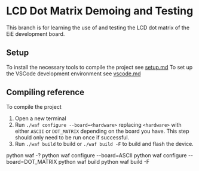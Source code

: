 # LCD Dot Matrix Demoing and Testing
This branch is for learning the use of and testing the LCD dot matrix of the EiE development board.

## Setup

To install the necessary tools to compile the project see [setup.md](docs/setup.md)
To set up the VSCode development environment see [vscode.md](docs/vscode.md)

## Compiling reference

To compile the project

1. Open a new terminal
2. Run `./waf configure --board=<hardware>` replacing `<hardware>` with either `ASCII` or `DOT_MATRIX` depending on the board you have. This step should only need to be run once if successful.
3. Run `./waf build` to build or `./waf build -F` to build and flash the device.

python waf -?
python waf configure --board=ASCII
python waf configure --board=DOT_MATRIX
python waf build
python waf build -F
